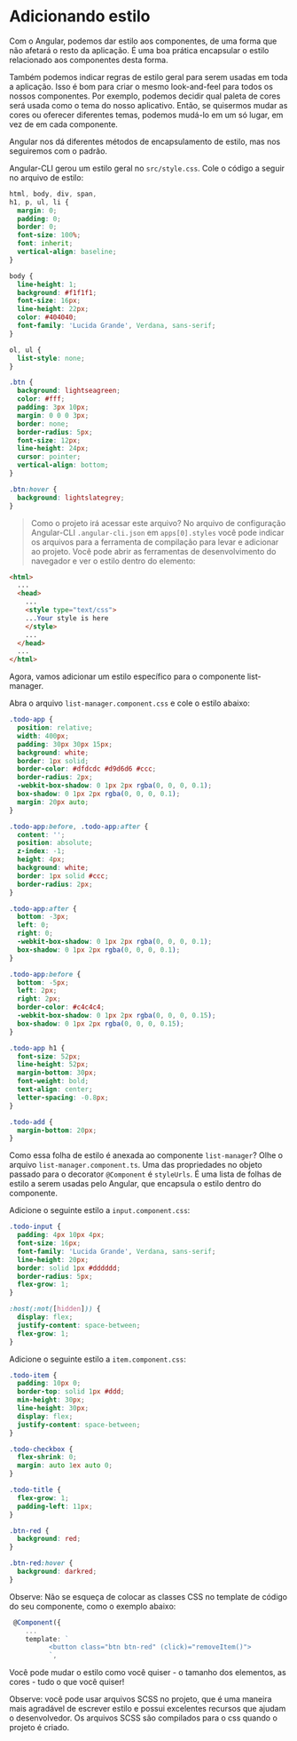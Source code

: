 # Adicionando estilo

Com o Angular, podemos dar estilo aos componentes, de uma forma que não afetará o resto da aplicação. É uma boa prática encapsular o estilo relacionado aos componentes desta forma.

Também podemos indicar regras de estilo geral para serem usadas em toda a aplicação. Isso é bom para criar o mesmo look-and-feel para todos os nossos componentes. Por exemplo, podemos decidir qual paleta de cores será usada como o tema do nosso aplicativo. Então, se quisermos mudar as cores ou oferecer diferentes temas, podemos mudá-lo em um só lugar, em vez de em cada componente.

Angular nos dá diferentes métodos de encapsulamento de estilo, mas nos seguiremos com o padrão.

Angular-CLI gerou um estilo geral no `src/style.css`. Cole o código a seguir no arquivo de estilo: 

```css
html, body, div, span,
h1, p, ul, li {
  margin: 0;
  padding: 0;
  border: 0;
  font-size: 100%;
  font: inherit;
  vertical-align: baseline;
}

body {
  line-height: 1;
  background: #f1f1f1;
  font-size: 16px;
  line-height: 22px;
  color: #404040;
  font-family: 'Lucida Grande', Verdana, sans-serif;
}

ol, ul {
  list-style: none;
}

.btn {
  background: lightseagreen;
  color: #fff;
  padding: 3px 10px;
  margin: 0 0 0 3px;
  border: none;
  border-radius: 5px;
  font-size: 12px;
  line-height: 24px;
  cursor: pointer;
  vertical-align: bottom;
}

.btn:hover {
  background: lightslategrey;
}

```
>Como o projeto irá acessar este arquivo? No arquivo de configuração Angular-CLI `.angular-cli.json` em `apps[0].styles` você pode indicar os arquivos para a ferramenta de compilação para levar e adicionar ao projeto. Você pode abrir as ferramentas de desenvolvimento do navegador e ver o estilo dentro do elemento:

```html
<html>
  ...
  <head>
    ...
    <style type="text/css">
    ...Your style is here
    </style>
    ...
  </head>
  ...
</html> 
```


Agora, vamos adicionar um estilo específico para o componente list-manager.

Abra o arquivo `list-manager.component.css` e cole o estilo abaixo:

```css
.todo-app {
  position: relative;
  width: 400px;
  padding: 30px 30px 15px;
  background: white;
  border: 1px solid;
  border-color: #dfdcdc #d9d6d6 #ccc;
  border-radius: 2px;
  -webkit-box-shadow: 0 1px 2px rgba(0, 0, 0, 0.1);
  box-shadow: 0 1px 2px rgba(0, 0, 0, 0.1);
  margin: 20px auto;
}

.todo-app:before, .todo-app:after {
  content: '';
  position: absolute;
  z-index: -1;
  height: 4px;
  background: white;
  border: 1px solid #ccc;
  border-radius: 2px;
}

.todo-app:after {
  bottom: -3px;
  left: 0;
  right: 0;
  -webkit-box-shadow: 0 1px 2px rgba(0, 0, 0, 0.1);
  box-shadow: 0 1px 2px rgba(0, 0, 0, 0.1);
}

.todo-app:before {
  bottom: -5px;
  left: 2px;
  right: 2px;
  border-color: #c4c4c4;
  -webkit-box-shadow: 0 1px 2px rgba(0, 0, 0, 0.15);
  box-shadow: 0 1px 2px rgba(0, 0, 0, 0.15);
}

.todo-app h1 {
  font-size: 52px;
  line-height: 52px;
  margin-bottom: 30px;
  font-weight: bold;
  text-align: center;
  letter-spacing: -0.8px;
}

.todo-add {
  margin-bottom: 20px;
}
```

Como essa folha de estilo é anexada ao componente `list-manager`?
Olhe o arquivo `list-manager.component.ts`. Uma das propriedades no objeto passado para o decorator `@Component` é `styleUrls`. É uma lista de folhas de estilo a serem usadas pelo Angular, que encapsula o estilo dentro do componente.

Adicione o seguinte estilo a `input.component.css`:
```css
.todo-input {
  padding: 4px 10px 4px;
  font-size: 16px;
  font-family: 'Lucida Grande', Verdana, sans-serif;
  line-height: 20px;
  border: solid 1px #dddddd;
  border-radius: 5px;
  flex-grow: 1;
}

:host(:not([hidden])) {
  display: flex;
  justify-content: space-between;
  flex-grow: 1;
}
```

Adicione o seguinte estilo a `item.component.css`:
```css
.todo-item {
  padding: 10px 0;
  border-top: solid 1px #ddd;
  min-height: 30px;
  line-height: 30px;
  display: flex;
  justify-content: space-between;
}

.todo-checkbox {
  flex-shrink: 0;
  margin: auto 1ex auto 0;
}

.todo-title {
  flex-grow: 1;
  padding-left: 11px;
}

.btn-red {
  background: red;
}

.btn-red:hover {
  background: darkred;
}

```
Observe: Não se esqueça de colocar as classes CSS no template de código do seu componente, como o exemplo abaixo:
```ts
 @Component({
    ...
    template: `
          <button class="btn btn-red" (click)="removeItem()">
          `,
```
Você pode mudar o estilo como você quiser - o tamanho dos elementos, as cores - tudo o que você quiser!

Observe: você pode usar arquivos SCSS no projeto, que é uma maneira mais agradável de escrever estilo e possui excelentes recursos que ajudam o desenvolvedor. Os arquivos SCSS são compilados para o css quando o projeto é criado.
